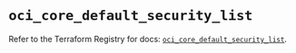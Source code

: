 # `oci_core_default_security_list`

Refer to the Terraform Registry for docs: [`oci_core_default_security_list`](https://registry.terraform.io/providers/oracle/oci/6.18.0/docs/resources/core_default_security_list).
